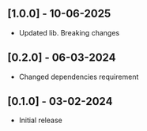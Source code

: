 ## [1.0.0] - 10-06-2025

- Updated lib. Breaking changes

## [0.2.0] - 06-03-2024

- Changed dependencies requirement

## [0.1.0] - 03-02-2024

- Initial release
